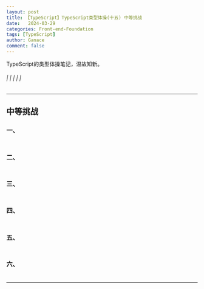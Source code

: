 ```yaml
---
layout: post
title: 【TypeScript】TypeScript类型体操(十五) 中等挑战
date:   2024-03-29
categories: Front-end-Foundation
tags: [TypeScript]
author: Ganace
comment: false
---
```


TypeScript的类型体操笔记，温故知新。

######  |  |  |  |  |

---

## 中等挑战


### 一、

##### 

```ts 

```


### 二、

##### 

```ts 

```


### 三、

##### 

```ts 

```


### 四、

##### 

```ts 

```


### 五、

##### 

```ts 

```



### 六、

##### 

```ts 

```



---

